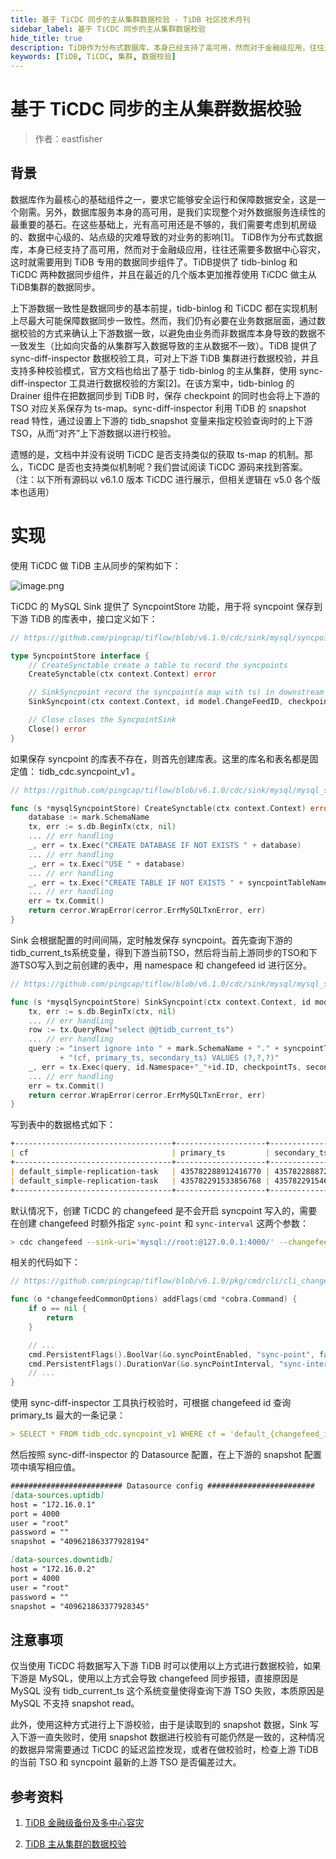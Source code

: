 ```yaml
---
title: 基于 TiCDC 同步的主从集群数据校验 - TiDB 社区技术月刊
sidebar_label: 基于 TiCDC 同步的主从集群数据校验
hide_title: true
description: TiDB作为分布式数据库，本身已经支持了高可用，然而对于金融级应用，往往还需要多数据中心容灾，这时就需要用到 TiDB 专用的数据同步组件了。TiDB提供了 tidb-binlog 和 TiCDC 两种数据同步组件，并且在最近的几个版本更加推荐使用 TiCDC 做主从TiDB集群的数据同步。那么，TiCDC 是否也支持类似的获取 ts-map 的机制呢？我们尝试阅读 TiCDC 源码来找到答案。
keywords: [TiDB, TiCDC, 集群, 数据校验]
---
```


# 基于 TiCDC 同步的主从集群数据校验

> 作者：eastfisher

## 背景

数据库作为最核心的基础组件之一，要求它能够安全运行和保障数据安全，这是一个刚需。另外，数据库服务本身的高可用，是我们实现整个对外数据服务连续性的最重要的基石。在这些基础上，光有高可用还是不够的，我们需要考虑到机房级的、数据中心级的、站点级的灾难导致的对业务的影响[1]。 TiDB作为分布式数据库，本身已经支持了高可用，然而对于金融级应用，往往还需要多数据中心容灾，这时就需要用到 TiDB 专用的数据同步组件了。TiDB提供了 tidb-binlog 和 TiCDC 两种数据同步组件，并且在最近的几个版本更加推荐使用 TiCDC 做主从TiDB集群的数据同步。

上下游数据一致性是数据同步的基本前提，tidb-binlog 和 TiCDC 都在实现机制上尽最大可能保障数据同步一致性。然而，我们仍有必要在业务数据层面，通过数据校验的方式来确认上下游数据一致，以避免由业务而非数据库本身导致的数据不一致发生（比如向灾备的从集群写入数据导致的主从数据不一致）。TiDB 提供了 sync-diff-inspector 数据校验工具，可对上下游 TiDB 集群进行数据校验，并且支持多种校验模式，官方文档也给出了基于 tidb-binlog 的主从集群，使用 sync-diff-inspector 工具进行数据校验的方案[2]。在该方案中，tidb-binlog 的 Drainer 组件在把数据同步到 TiDB 时，保存 checkpoint 的同时也会将上下游的 TSO 对应关系保存为 ts-map。sync-diff-inspector 利用 TiDB 的 snapshot read 特性，通过设置上下游的 tidb_snapshot 变量来指定校验查询时的上下游TSO，从而“对齐”上下游数据以进行校验。

遗憾的是，文档中并没有说明 TiCDC 是否支持类似的获取 ts-map 的机制。那么，TiCDC 是否也支持类似机制呢？我们尝试阅读 TiCDC 源码来找到答案。（注：以下所有源码以 v6.1.0 版本 TiCDC 进行展示，但相关逻辑在 v5.0 各个版本也适用）

# 实现

使用 TiCDC 做 TiDB 主从同步的架构如下：

![image.png](https://tidb-blog.oss-cn-beijing.aliyuncs.com/media/image-1662434042641.png)

TiCDC 的 MySQL Sink 提供了 SyncpointStore 功能，用于将 syncpoint 保存到下游 TiDB 的库表中，接口定义如下：

```go
// https://github.com/pingcap/tiflow/blob/v6.1.0/cdc/sink/mysql/syncpointStore.go

type SyncpointStore interface {
    // CreateSynctable create a table to record the syncpoints
    CreateSynctable(ctx context.Context) error

    // SinkSyncpoint record the syncpoint(a map with ts) in downstream db
    SinkSyncpoint(ctx context.Context, id model.ChangeFeedID, checkpointTs uint64) error

    // Close closes the SyncpointSink
    Close() error
}
```

如果保存 syncpoint 的库表不存在，则首先创建库表。这里的库名和表名都是固定值： tidb_cdc.syncpoint_v1 。

```go
// https://github.com/pingcap/tiflow/blob/v6.1.0/cdc/sink/mysql/mysql_syncpoint_store.go#L162

func (s *mysqlSyncpointStore) CreateSynctable(ctx context.Context) error {
    database := mark.SchemaName
    tx, err := s.db.BeginTx(ctx, nil)
    ... // err handling
    _, err = tx.Exec("CREATE DATABASE IF NOT EXISTS " + database)
    ... // err handling
    _, err = tx.Exec("USE " + database)
    ... // err handling
    _, err = tx.Exec("CREATE TABLE IF NOT EXISTS " + syncpointTableName + " (cf varchar(255),primary_ts varchar(18),secondary_ts varchar(18),PRIMARY KEY ( `cf`, `primary_ts` ) )")
    ... // err handling
    err = tx.Commit()
    return cerror.WrapError(cerror.ErrMySQLTxnError, err)
}
```

Sink 会根据配置的时间间隔，定时触发保存 syncpoint。首先查询下游的tidb_current_ts系统变量，得到下游当前TSO，然后将当前上游同步的TSO和下游TSO写入到之前创建的表中，用 namespace 和 changefeed id 进行区分。

```go
// https://github.com/pingcap/tiflow/blob/v6.1.0/cdc/sink/mysql/mysql_syncpoint_store.go#L174

func (s *mysqlSyncpointStore) SinkSyncpoint(ctx context.Context, id model.ChangeFeedID, checkpointTs uint64) error {
    tx, err := s.db.BeginTx(ctx, nil)
    ... // err handling
    row := tx.QueryRow("select @@tidb_current_ts")
    ... // err handling
    query := "insert ignore into " + mark.SchemaName + "." + syncpointTableName
           + "(cf, primary_ts, secondary_ts) VALUES (?,?,?)"
    _, err = tx.Exec(query, id.Namespace+"_"+id.ID, checkpointTs, secondaryTs)
    ... // err handling
    err = tx.Commit()
    return cerror.WrapError(cerror.ErrMySQLTxnError, err)
}
```

写到表中的数据格式如下：

```markdown
+-----------------------------------+--------------------+--------------------+
| cf                                | primary_ts         | secondary_ts       |
+-----------------------------------+--------------------+--------------------+
| default_simple-replication-task   | 435782288912416770 | 435782288872570881 |
| default_simple-replication-task   | 435782291533856768 | 435782291546439681 |
+-----------------------------------+--------------------+--------------------+
```

默认情况下，创建 TiCDC 的 changefeed 是不会开启 syncpoint 写入的，需要在创建 changefeed 时额外指定 `sync-point` 和 `sync-interval` 这两个参数：

```bash
> cdc changefeed --sink-uri='mysql://root:@127.0.0.1:4000/' --changefeed-id="simple-replication-task" --sync-point=true --sync-interval=10s create
```

相关的代码如下：

```go
// https://github.com/pingcap/tiflow/blob/v6.1.0/pkg/cmd/cli/cli_changefeed_create.go#L71

func (o *changefeedCommonOptions) addFlags(cmd *cobra.Command) {
    if o == nil {
        return
    }

    // ...
    cmd.PersistentFlags().BoolVar(&o.syncPointEnabled, "sync-point", false, "(Experimental) Set and Record syncpoint in replication(default off)")
    cmd.PersistentFlags().DurationVar(&o.syncPointInterval, "sync-interval", 10*time.Minute, "(Experimental) Set the interval for syncpoint in replication(default 10min)")
    // ...
}
```

使用 sync-diff-inspector 工具执行校验时，可根据 changefeed id 查询 primary_ts 最大的一条记录：

```markdown
> SELECT * FROM tidb_cdc.syncpoint_v1 WHERE cf = 'default_{changefeed_id}' ORDER BY primary_ts DESC LIMIT 1;
```

然后按照 sync-diff-inspector 的 Datasource 配置，在上下游的 snapshot 配置项中填写相应值。

```markdown
######################### Datasource config ########################
[data-sources.uptidb]
host = "172.16.0.1"
port = 4000
user = "root"
password = ""
snapshot = "409621863377928194"

[data-sources.downtidb]
host = "172.16.0.2"
port = 4000
user = "root"
password = ""
snapshot = "409621863377928345"
```

## 注意事项

仅当使用 TiCDC 将数据写入下游 TiDB 时可以使用以上方式进行数据校验，如果下游是 MySQL，使用以上方式会导致 changefeed 同步报错，直接原因是 MySQL 没有 tidb_current_ts 这个系统变量使得查询下游 TSO 失败，本质原因是 MySQL 不支持 snapshot read。

此外，使用这种方式进行上下游校验，由于是读取到的 snapshot 数据，Sink 写入下游一直失败时，使用 snapshot 数据进行校验有可能仍然是一致的，这种情况的数据异常需要通过 TiCDC 的延迟监控发现，或者在做校验时，检查上游 TiDB 的当前 TSO 和 syncpoint 最新的上游 TSO 是否偏差过大。



## 参考资料

1. [TiDB 金融级备份及多中心容灾](https://cn.pingcap.com/blog/tidb-financial-grade-backup-and-multi-center-disaster-recovery)

2. [TiDB 主从集群的数据校验](https://docs.pingcap.com/zh/tidb/stable/upstream-downstream-diff)
